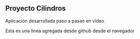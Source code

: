 ## Proyecto Cilindros

Aplicación desarrollada paso a pasao en video

Esta es una  linea agregada desde github desde el navegador
